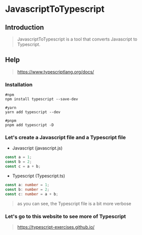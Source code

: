 # JavascriptToTypescript

## Introduction

> JavascriptToTypescript is a tool that converts Javascript to Typescript.

## Help

> https://www.typescriptlang.org/docs/

### Installation

```shell
#npm 
npm install typescript --save-dev

#yarn 
yarn add typescript --dev

#pnpm
pnpm add typescript -D
```

### Let's create a Javascript file and a Typescript file

* Javascript (javascript.js)

```javascript
const a = 1;
const b = 2;
const c = a + b;
```

* Typescript (Typescript.ts)

```typescript
const a: number = 1;
const b: number = 2;
const c: number = a + b;
```

> as you can see, the Typescript file is a bit more verbose

### Let's go to this website to see more of Typescript

> https://typescript-exercises.github.io/